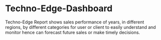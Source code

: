# Techno-Edge-Dashboard
Techno-Edge Report shows sales performance of years, in different regions, by different categories for user or client to easily understand and monitor hence can forecast future sales or make timely decisions.
